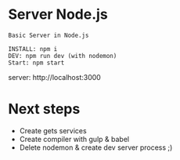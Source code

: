 # Server Node.js

```
Basic Server in Node.js

INSTALL: npm i
DEV: npm run dev (with nodemon)
Start: npm start
```

server: http://localhost:3000

# Next steps

- Create gets services
- Create compiler with gulp & babel
- Delete nodemon & create dev server process ;)
